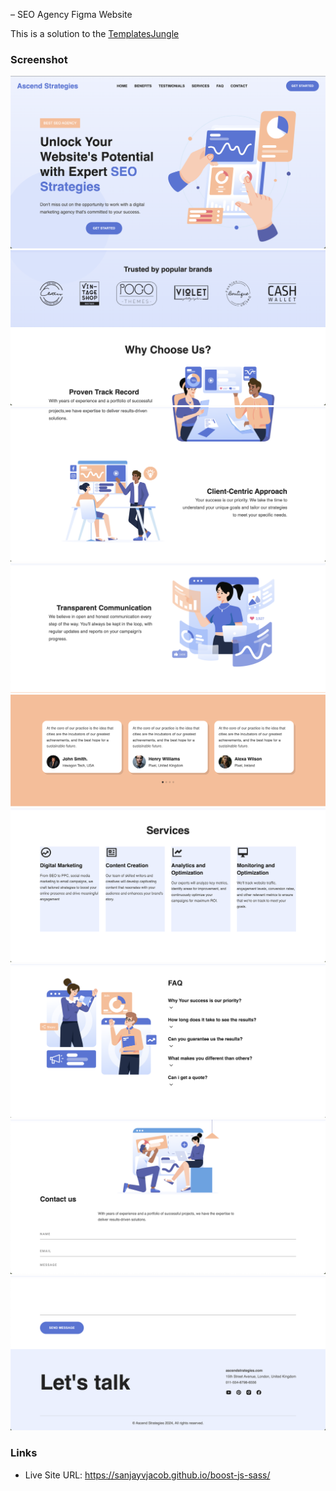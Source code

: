 – SEO Agency Figma Website

This is a solution to the [TemplatesJungle](https://templatesjungle.com/downloads/boost-seo-agency-figma-website-design-template/#google_vignette)

### Screenshot

![](./assets/screenshots/screenshot1.png)
![](./assets/screenshots/screenshot2.png)
![](./assets/screenshots/screenshot3.png)
![](./assets/screenshots/screenshot4.png)
![](./assets/screenshots/screenshot5.png)
![](./assets/screenshots/screenshot6.png)
![](./assets/screenshots/screenshot7.png)
![](./assets/screenshots/screenshot8.png)
![](./assets/screenshots/screenshot0.png)

### Links

- Live Site URL: https://sanjayvjacob.github.io/boost-js-sass/
